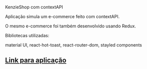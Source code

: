 KenzieShop com contextAPI

Aplicação simula um e-commerce feito com contextAPI. 

O mesmo e-commerce foi também desenvolvido usando Redux.

Bibliotecas utilizadas:

material UI, react-hot-toast, react-router-dom, stayled components

## [Link para aplicação](https://react-entrega-s3-kenzishop-com-context-api-raquel-ca-ndrade.vercel.app/)

